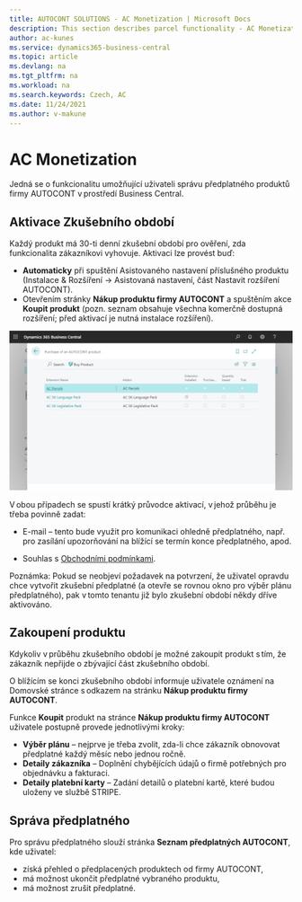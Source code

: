 ```yaml
---
title: AUTOCONT SOLUTIONS - AC Monetization | Microsoft Docs
description: This section describes parcel functionality - AC Monetization
author: ac-kunes
ms.service: dynamics365-business-central
ms.topic: article
ms.devlang: na
ms.tgt_pltfrm: na
ms.workload: na
ms.search.keywords: Czech, AC
ms.date: 11/24/2021
ms.author: v-makune
---
```



# AC Monetization

Jedná se o funkcionalitu umožňující uživateli správu předplatného produktů firmy AUTOCONT v prostředí Business Central. 

## Aktivace Zkušebního období 

Každý produkt má 30-ti denní zkušební období pro ověření, zda funkcionalita zákazníkovi vyhovuje. Aktivaci lze provést buď: 

   - **Automaticky** při spuštění Asistovaného nastavení příslušného produktu (Instalace & Rozšíření -> Asistovaná nastavení, část Nastavit rozšíření AUTOCONT).
   - Otevřením stránky **Nákup produktu firmy AUTOCONT** a spuštěním akce **Koupit produkt** (pozn. seznam obsahuje všechna komerčně dostupná rozšíření; před aktivací je nutná instalace rozšíření).

![Nákup produktu firmy AUTOCONT](media/ac-monetization.png)

V obou případech se spustí krátký průvodce aktivací, v jehož průběhu je třeba povinně zadat: 

- E-mail – tento bude využit pro komunikaci ohledně předplatného, např. pro zasílání upozorňování na blížící se termín konce předplatného, apod. 

- Souhlas s [Obchodními podmínkami](https://www.autocont.com/pas-subscription-terms).

Poznámka: Pokud se neobjeví požadavek na potvrzení, že uživatel opravdu chce vytvořit zkušební předplatné (a otevře se rovnou okno pro výběr plánu předplatného), pak v tomto tenantu již bylo zkušební období někdy dříve aktivováno. 

## Zakoupení produktu 

Kdykoliv v průběhu zkušebního období je možné zakoupit produkt s tím, že zákazník nepřijde o zbývající část zkušebního období. 

O blížícím se konci zkušebního období informuje uživatele oznámení na Domovské stránce s odkazem na stránku **Nákup produktu firmy AUTOCONT**. 

Funkce **Koupit** produkt na stránce **Nákup produktu firmy AUTOCONT** uživatele postupně provede jednotlivými kroky: 

- **Výběr plánu** – nejprve je třeba zvolit, zda-li chce zákazník obnovovat předplatné každý měsíc nebo jednou ročně.
- **Detaily zákazníka** – Doplnění chybějících údajů o firmě potřebných pro objednávku a fakturaci.
- **Detaily platební karty** – Zadání detailů o platební kartě, které budou uloženy ve službě STRIPE.

## Správa předplatného 

Pro správu předplatného slouží stránka **Seznam předplatných AUTOCONT**, kde uživatel: 

- získá přehled o předplacených produktech od firmy AUTOCONT,
- má možnost ukončit předplatné vybraného produktu, 
- má možnost zrušit předplatné. 

 